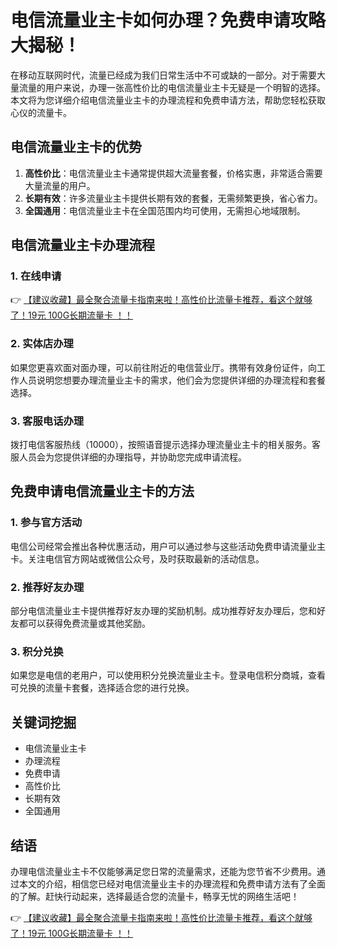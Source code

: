 # 电信流量业主卡如何办理？免费申请攻略大揭秘！

在移动互联网时代，流量已经成为我们日常生活中不可或缺的一部分。对于需要大量流量的用户来说，办理一张高性价比的电信流量业主卡无疑是一个明智的选择。本文将为您详细介绍电信流量业主卡的办理流程和免费申请方法，帮助您轻松获取心仪的流量卡。

## 电信流量业主卡的优势

1. **高性价比**：电信流量业主卡通常提供超大流量套餐，价格实惠，非常适合需要大量流量的用户。
2. **长期有效**：许多流量业主卡提供长期有效的套餐，无需频繁更换，省心省力。
3. **全国通用**：电信流量业主卡在全国范围内均可使用，无需担心地域限制。

## 电信流量业主卡办理流程

### 1. 在线申请

👉 [【建议收藏】最全聚合流量卡指南来啦！高性价比流量卡推荐，看这个就够了！19元 100G长期流量卡 ！！](https://bit.ly/Liuliangka)

### 2. 实体店办理

如果您更喜欢面对面办理，可以前往附近的电信营业厅。携带有效身份证件，向工作人员说明您想要办理流量业主卡的需求，他们会为您提供详细的办理流程和套餐选择。

### 3. 客服电话办理

拨打电信客服热线（10000），按照语音提示选择办理流量业主卡的相关服务。客服人员会为您提供详细的办理指导，并协助您完成申请流程。

## 免费申请电信流量业主卡的方法

### 1. 参与官方活动

电信公司经常会推出各种优惠活动，用户可以通过参与这些活动免费申请流量业主卡。关注电信官方网站或微信公众号，及时获取最新的活动信息。

### 2. 推荐好友办理

部分电信流量业主卡提供推荐好友办理的奖励机制。成功推荐好友办理后，您和好友都可以获得免费流量或其他奖励。

### 3. 积分兑换

如果您是电信的老用户，可以使用积分兑换流量业主卡。登录电信积分商城，查看可兑换的流量卡套餐，选择适合您的进行兑换。

## 关键词挖掘

- 电信流量业主卡
- 办理流程
- 免费申请
- 高性价比
- 长期有效
- 全国通用

## 结语

办理电信流量业主卡不仅能够满足您日常的流量需求，还能为您节省不少费用。通过本文的介绍，相信您已经对电信流量业主卡的办理流程和免费申请方法有了全面的了解。赶快行动起来，选择最适合您的流量卡，畅享无忧的网络生活吧！

👉 [【建议收藏】最全聚合流量卡指南来啦！高性价比流量卡推荐，看这个就够了！19元 100G长期流量卡 ！！](https://bit.ly/Liuliangka)
